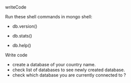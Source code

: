 writeCode

Run these shell commands in mongo shell:

- db.version()

- db.stats()

- db.help()

Write code

- create a database of your country name.
- check list of databases to see newly created database.
- check which database you are currently connected to ?
